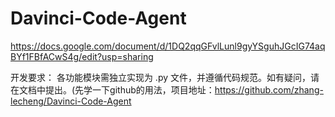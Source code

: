# Davinci-Code-Agent

https://docs.google.com/document/d/1DQ2qqGFvlLunl9gyYSguhJGcIG74aqBYf1FBfACwS4g/edit?usp=sharing

开发要求： 各功能模块需独立实现为 .py 文件，并遵循代码规范。如有疑问，请在文档中提出。(先学一下github的用法，项目地址：https://github.com/zhang-lecheng/Davinci-Code-Agent

